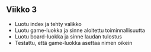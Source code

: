 ## Viikko 3
- Luotu index ja tehty valikko
- Luotu game-luokka ja sinne aloitettu toiminnallisuutta
- Luotu board-luokka ja sinne laudan tulostus
- Testattu, että game-luokka asettaa nimen oikein
